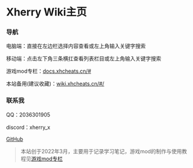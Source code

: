 # Xherry Wiki主页

### 导航

电脑端：直接在左边栏选择内容查看或左上角输入关键字搜索

移动端：点击左下角三条横扛查看列表栏目或左上角输入关键字搜索

游戏mod专栏：[docs.xhcheats.cn/#](https://docs.xhcheats.cn/#)

本站备用(建议收藏)：[wiki.xhcheats.cn/#/](https://wiki.xhcheats.cn/#)

### 联系我

QQ：2036301905

discord：xherry_x

[GitHub](https://github.com/xhcherry)

> 本站创于2022年3月，主要用于记录学习笔记，游戏mod的制作与使用教程见[游戏mod专栏](https://docs.xhcheats.cn/#)